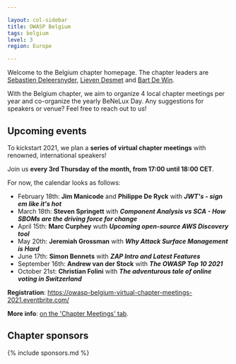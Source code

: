 ```yaml
---

layout: col-sidebar
title: OWASP Belgium
tags: belgium
level: 3
region: Europe

---
```

Welcome to the Belgium chapter homepage. The chapter leaders are
[Sebastien Deleersnyder](mailto:seba@owasp.org),
[Lieven Desmet](mailto:lieven.desmet@owasp.org) and
[Bart De Win](mailto:bart.dewin@owasp.org).

With the Belgium chapter, we aim to organize 4 local chapter meetings per year and co-organize the yearly BeNeLux Day. Any suggestions for speakers or venue? Feel free to reach out to us!

## Upcoming events

To kickstart 2021, we plan a **series of virtual chapter meetings** with renowned, international speakers!

Join us **every 3rd Thursday of the month, from 17:00 until 18:00 CET**.

For now, the calendar looks as follows:
* February 18th: **Jim Manicode** and **Philippe De Ryck** with ***JWT's  - sign em like it's hot***
* March 18th: **Steven Springett** with ***Component Analysis vs SCA - How SBOMs are the driving force for change***
* April 15th: **Marc Curphey** wuth ***Upcoming open-source AWS Discovery tool***
* May 20th: **Jeremiah Grossman** with ***Why Attack Surface Management is Hard***
* June 17th: **Simon Bennets** with ***ZAP Intro and Latest Features***
* September 16th: **Andrew van der Stock** with ***The OWASP Top 10 2021***
* October 21st: **Christian Folini** with ***The adventurous tale of online voting in Switzerland***

**Registration**: <https://owasp-belgium-virtual-chapter-meetings-2021.eventbrite.com/>

**More info**: [on the 'Chapter Meetings' tab](https://owasp.org/www-chapter-belgium/#div-meetings).

## Chapter sponsors
{% include sponsors.md %}
